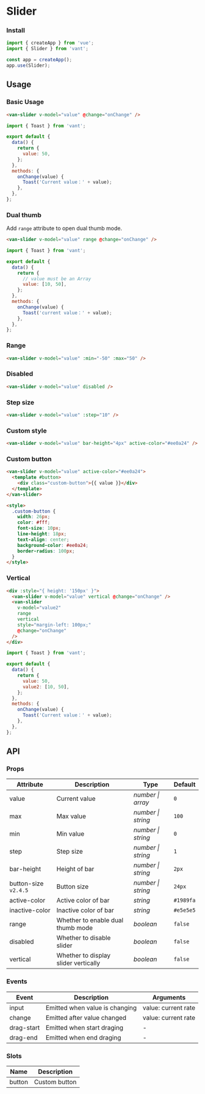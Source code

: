 # Slider

### Install

```js
import { createApp } from 'vue';
import { Slider } from 'vant';

const app = createApp();
app.use(Slider);
```

## Usage

### Basic Usage

```html
<van-slider v-model="value" @change="onChange" />
```

```js
import { Toast } from 'vant';

export default {
  data() {
    return {
      value: 50,
    };
  },
  methods: {
    onChange(value) {
      Toast('Current value：' + value);
    },
  },
};
```

### Dual thumb

Add `range` attribute to open dual thumb mode.

```html
<van-slider v-model="value" range @change="onChange" />
```

```js
import { Toast } from 'vant';

export default {
  data() {
    return {
      // value must be an Array
      value: [10, 50],
    };
  },
  methods: {
    onChange(value) {
      Toast('current value：' + value);
    },
  },
};
```

### Range

```html
<van-slider v-model="value" :min="-50" :max="50" />
```

### Disabled

```html
<van-slider v-model="value" disabled />
```

### Step size

```html
<van-slider v-model="value" :step="10" />
```

### Custom style

```html
<van-slider v-model="value" bar-height="4px" active-color="#ee0a24" />
```

### Custom button

```html
<van-slider v-model="value" active-color="#ee0a24">
  <template #button>
    <div class="custom-button">{{ value }}</div>
  </template>
</van-slider>

<style>
  .custom-button {
    width: 26px;
    color: #fff;
    font-size: 10px;
    line-height: 18px;
    text-align: center;
    background-color: #ee0a24;
    border-radius: 100px;
  }
</style>
```

### Vertical

```html
<div :style="{ height: '150px' }">
  <van-slider v-model="value" vertical @change="onChange" />
  <van-slider
    v-model="value2"
    range
    vertical
    style="margin-left: 100px;"
    @change="onChange"
  />
</div>
```

```js
import { Toast } from 'vant';

export default {
  data() {
    return {
      value: 50,
      value2: [10, 50],
    };
  },
  methods: {
    onChange(value) {
      Toast('Current value：' + value);
    },
  },
};
```

## API

### Props

| Attribute | Description | Type | Default |
| --- | --- | --- | --- |
| value | Current value | _number \| array_ | `0` |
| max | Max value | _number \| string_ | `100` |
| min | Min value | _number \| string_ | `0` |
| step | Step size | _number \| string_ | `1` |
| bar-height | Height of bar | _number \| string_ | `2px` |
| button-size `v2.4.5` | Button size | _number \| string_ | `24px` |
| active-color | Active color of bar | _string_ | `#1989fa` |
| inactive-color | Inactive color of bar | _string_ | `#e5e5e5` |
| range | Whether to enable dual thumb mode | _boolean_ | `false` |
| disabled | Whether to disable slider | _boolean_ | `false` |
| vertical | Whether to display slider vertically | _boolean_ | `false` |

### Events

| Event      | Description                    | Arguments           |
| ---------- | ------------------------------ | ------------------- |
| input      | Emitted when value is changing | value: current rate |
| change     | Emitted after value changed    | value: current rate |
| drag-start | Emitted when start draging     | -                   |
| drag-end   | Emitted when end draging       | -                   |

### Slots

| Name   | Description   |
| ------ | ------------- |
| button | Custom button |
